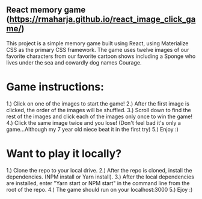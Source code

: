 ## React memory game (https://rmaharja.github.io/react_image_click_game/)

This project is a simple memory game built using React, using Materialize CSS as the primary CSS framework.  The game uses twelve images of our favorite characters from our favorite cartoon shows including a Sponge who lives under the sea and cowardly dog names Courage.  

# Game instructions:
1.) Click on one of the images to start the game!
2.) After the first image is clicked, the order of the images will be shuffled.
3.) Scroll down to find the rest of the images and click each of the images only once to win the game! 
4.) Click the same image twice and you lose! (Don't feel bad it's only a game...Although my 7 year old niece beat it in the first try)
5.) Enjoy :)

# Want to play it locally?
1.) Clone the repo to your local drive.
2.) After the repo is cloned, install the dependencies. (NPM install or Yarn install).
3.) After the local dependencies are installed, enter "Yarn start or NPM start" in the command line from the root of the repo.
4.) The game should run on your localhost:3000
5.) Ejoy :)
